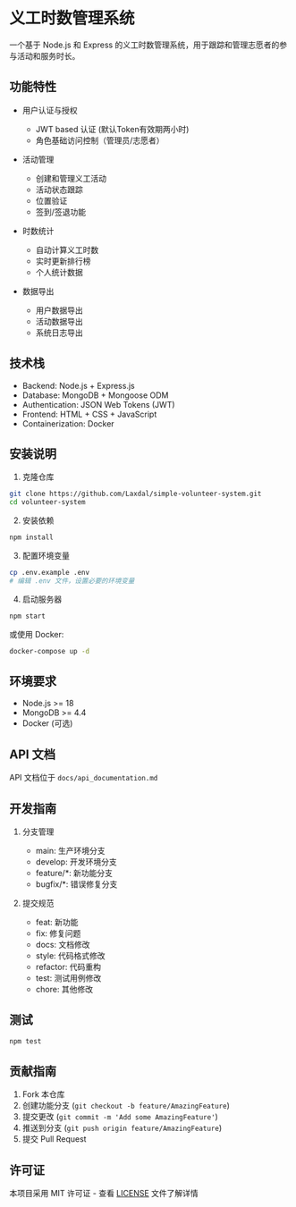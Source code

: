 # 义工时数管理系统

一个基于 Node.js 和 Express 的义工时数管理系统，用于跟踪和管理志愿者的参与活动和服务时长。

## 功能特性

- 用户认证与授权
  - JWT based 认证 (默认Token有效期两小时)
  - 角色基础访问控制（管理员/志愿者）
  
- 活动管理
  - 创建和管理义工活动
  - 活动状态跟踪
  - 位置验证
  - 签到/签退功能
  
- 时数统计
  - 自动计算义工时数
  - 实时更新排行榜
  - 个人统计数据
  
- 数据导出
  - 用户数据导出
  - 活动数据导出
  - 系统日志导出

## 技术栈

- Backend: Node.js + Express.js
- Database: MongoDB + Mongoose ODM
- Authentication: JSON Web Tokens (JWT)
- Frontend: HTML + CSS + JavaScript
- Containerization: Docker

## 安装说明

1. 克隆仓库
```bash
git clone https://github.com/Laxdal/simple-volunteer-system.git
cd volunteer-system
```

2. 安装依赖
```bash
npm install
```

3. 配置环境变量
```bash
cp .env.example .env
# 编辑 .env 文件，设置必要的环境变量
```

4. 启动服务器
```bash
npm start
```

或使用 Docker:
```bash
docker-compose up -d
```

## 环境要求

- Node.js >= 18
- MongoDB >= 4.4
- Docker (可选)

## API 文档

API 文档位于 `docs/api_documentation.md`

## 开发指南

1. 分支管理
   - main: 生产环境分支
   - develop: 开发环境分支
   - feature/*: 新功能分支
   - bugfix/*: 错误修复分支

2. 提交规范
   - feat: 新功能
   - fix: 修复问题
   - docs: 文档修改
   - style: 代码格式修改
   - refactor: 代码重构
   - test: 测试用例修改
   - chore: 其他修改

## 测试

```bash
npm test
```

## 贡献指南

1. Fork 本仓库
2. 创建功能分支 (`git checkout -b feature/AmazingFeature`)
3. 提交更改 (`git commit -m 'Add some AmazingFeature'`)
4. 推送到分支 (`git push origin feature/AmazingFeature`)
5. 提交 Pull Request

## 许可证

本项目采用 MIT 许可证 - 查看 [LICENSE](LICENSE) 文件了解详情
